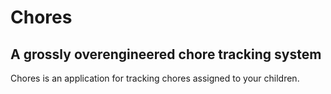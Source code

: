 # Chores
## A grossly overengineered chore tracking system

Chores is an application for tracking chores assigned to your children.
